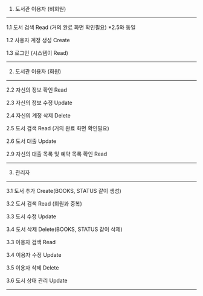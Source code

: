 1. 도서관 이용자 (비회원)
----------------------------------------------------------------------------------- 

1.1 도서 검색 Read (거의 완료 화면 확인필요) *2.5와 동일
   
1.2 사용자 계정 생성 Create

1.3 로그인 (시스템이 Read)

-----------------------------------------------------------------------------------

2. 도서관 이용자 (회원)
-----------------------------------------------------------------------------------

2.2 자신의 정보 확인 Read
   
2.3 자신의 정보 수정 Update

2.4 자신의 계정 삭제 Delete

2.5 도서 검색 Read (거의 완료 화면 확인필요)

2.6 도서 대출 Update

2.9 자신의 대출 목록 및 예약 목록 확인 Read

-----------------------------------------------------------------------------------

3. 관리자
-----------------------------------------------------------------------------------

3.1 도서 추가 Create(BOOKS, STATUS 같이 생성)

3.2 도서 검색 Read (회원과 중복)

3.3 도서 수정 Update

3.4 도서 삭제 Delete(BOOKS, STATUS 같이 삭제)

3.3 이용자 검색 Read 

3.4 이용자 수정 Update

3.5 이용자 삭제 Delete

3.6 도서 상태 관리 Update

-----------------------------------------------------------------------------------
